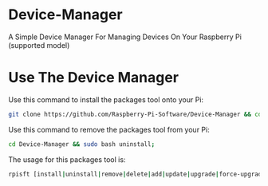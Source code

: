 # Device-Manager
A Simple Device Manager For Managing Devices On Your Raspberry Pi (supported model)

# Use The Device Manager
Use this command to install the packages tool onto your Pi:
```bash
git clone https://github.com/Raspberry-Pi-Software/Device-Manager && cd packages-tool && sudo bash install;
```
Use this command to remove the packages tool from your Pi:
```bash
cd Device-Manager && sudo bash uninstall;
```
The usage for this packages tool is:
```bash
rpisft [install|uninstall|remove|delete|add|update|upgrade|force-upgrade] <package>
```
